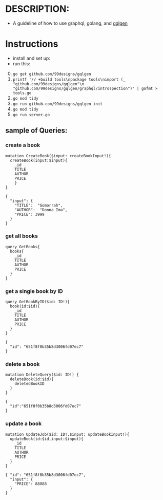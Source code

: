 # DESCRIPTION:

- A guideline of how to use graphql, golang, and [gqlgen](https://www.github.com/99designs/gqlgen)

# Instructions

- install and set up:
- run this:

0. `go get github.com/99designs/gqlgen`
1. `printf '// +build tools\npackage tools\nimport (_ "github.com/99designs/gqlgen"\n _ "github.com/99designs/gqlgen/graphql/introspection")' | gofmt > tools.go`
2. `go mod tidy`
3. `go run github.com/99designs/gqlgen init`
4. `go mod tidy`
5. `go run server.go`

## sample of Queries:

### create a book

```
mutation CreateBook($input: createBookInput!){
  createBook(input:$input){
    _id
    TITLE
    AUTHOR
    PRICE
	}
}
```

```
{
  "input": {
    "TITLE":  "Gomorrah",
    "AUTHOR":  "Donna Ima",
    "PRICE": 3999
  }
}
```

### get all books

```
query GetBooks{
  books{
    _id
    TITLE
    AUTHOR
    PRICE
  }
}
```

### get a single book by ID

```
query GetBookByID($id: ID!){
  book(id:$id){
    _id
    TITLE
    AUTHOR
    PRICE
  }
}
```

```
{
  "id": "651f8f0b35b8d3006fd07ec7"
}
```

### delete a book

```
mutation DeleteQuery($id: ID!) {
  deleteBook(id:$id){
    deletedBookID
  }
}
```

```
{
  "id":"651f8f0b35b8d3006fd07ec7"
}
```

### update a book

```
mutation UpdateJob($id: ID!,$input: updateBookInput!){
  updateBook(id:$id,input:$input){
    _id
    TITLE
    AUTHOR
    PRICE
  }
}
```

```
{ "id": "651f8f0b35b8d3006fd07ec7",
  "input": {
    "PRICE": 88888
  }
}
```
